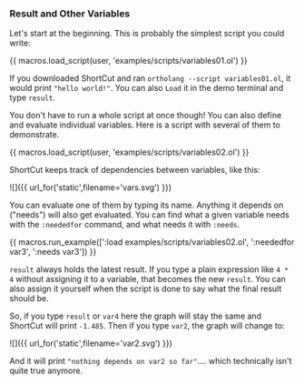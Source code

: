 ### Result and Other Variables

Let's start at the beginning.
This is probably the simplest script you could write:

{{ macros.load_script(user, 'examples/scripts/variables01.ol') }}

<!-- TODO include example scripts in the main repo? either that or rewrite this: -->
<!-- idea: :help <varname> should expand to help on its type -->
If you downloaded ShortCut and ran `ortholang --script variables01.ol`, it would print
`"hello world!"`. You can also `Load` it in the demo terminal and type `result`.

You don't have to run a whole script at once though!
You can also define and evaluate individual variables.
Here is a script with several of them to demonstrate.

{{ macros.load_script(user, 'examples/scripts/variables02.ol') }}

ShortCut keeps track of dependencies between variables, like this:

![]({{ url_for('static',filename='vars.svg') }})

You can evaluate one of them by typing its name.
Anything it depends on ("needs") will also get evaluated.
You can find what a given variable needs with the `:neededfor` command,
and what needs it with `:needs`.

{{ macros.run_example([':load examples/scripts/variables02.ol', ':neededfor var3', ':needs var3']) }}

`result` always holds the latest result.
If you type a plain expression like `4 * 4` without assigning it to a variable,
that becomes the new `result`.
You can also assign it yourself when the script is done to say what the final result should be.

So, if you type `result` or `var4` here the graph will stay the same and
ShortCut will print `-1.485`. Then if you type `var2`, the graph will change to:

![]({{ url_for('static',filename='var2.svg') }})

And it will print `"nothing depends on var2 so far"`.... which technically isn't quite true anymore.
